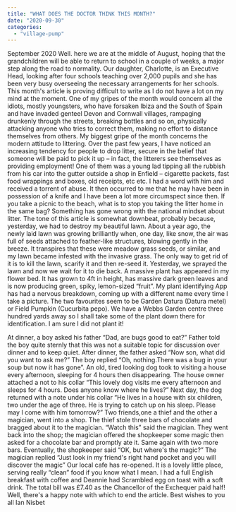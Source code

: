 ```yaml
---
title: "WHAT DOES THE DOCTOR THINK THIS MONTH?"
date: "2020-09-30"
categories: 
  - "village-pump"
---
```


September 2020 Well. here we are at the middle of August, hoping that the grandchildren will be able to return to school in a couple of weeks, a major step along the road to normality. Our daughter, Charlotte, is an Executive Head, looking after four schools teaching over 2,000 pupils and she has been very busy overseeing the necessary arrangements for her schools. This month's article is proving difficult to write as I do not have a lot on my mind at the moment. One of my gripes of the month would concern all the idiots, mostly youngsters, who have forsaken Ibiza and the South of Spain and have invaded genteel Devon and Cornwall villages, rampaging drunkenly through the streets, breaking bottles and so on, physically attacking anyone who tries to correct them, making no effort to distance themselves from others. My biggest gripe of the month concerns the modern attitude to littering. Over the past few years, I have noticed an increasing tendency for people to drop litter, secure in the belief that someone will be paid to pick it up – in fact, the litterers see themselves as providing employment! One of them was a young lad tipping all the rubbish from his car into the gutter outside a shop in Enfield – cigarette packets, fast food wrappings and boxes, old receipts, etc etc. I had a word with him and received a torrent of abuse. It then occurred to me that he may have been in possession of a knife and I have been a lot more circumspect since then. If you take a picnic to the beach, what is to stop you taking the litter home in the same bag? Something has gone wrong with the national mindset about litter. The tone of this article is somewhat downbeat, probably because, yesterday, we had to destroy my beautiful lawn. About a year ago, the newly laid lawn was growing brilliantly when, one day, like snow, the air was full of seeds attached to feather-like structures, blowing gently in the breeze. It transpires that these were meadow grass seeds, or similar, and my lawn became infested with the invasive grass. The only way to get rid of it is to kill the lawn, scarify it and then re-seed it. Yesterday, we sprayed the lawn and now we wait for it to die back. A massive plant has appeared in my flower bed. It has grown to 4ft in height, has massive dark green leaves and is now producing green, spiky, lemon-sized “fruit”. My plant identifying App has had a nervous breakdown, coming up with a different name every time I take a picture. The two favourites seem to be Garden Datura (Datura metel) or Field Pumpkin (Cucurbita pepo). We have a Webbs Garden centre three hundred yards away so I shall take some of the plant down there for identification. I am sure I did not plant it!

At dinner, a boy asked his father “Dad, are bugs good to eat?” Father told the boy quite sternly that this was not a suitable topic for discussion over dinner and to keep quiet. After dinner, the father asked “Now son, what did you want to ask me?” The boy replied “Oh, nothing.There was a bug in your soup but now it has gone”. An old, tired looking dog took to visiting a house every afternoon, sleeping for 4 hours then disappearing. The house owner attached a not to his collar “This lovely dog visits me every afternoon and sleeps for 4 hours. Does anyone know where he lives?” Next day, the dog returned with a note under his collar “He lives in a house with six children, two under the age of three. He is trying to catch up on his sleep. Please may I come with him tomorrow?” Two friends,one a thief and the other a magician, went into a shop. The thief stole three bars of chocolate and bragged about it to the magician. “Watch this” said the magician. They went back into the shop; the magician offered the shopkeeper some magic then asked for a chocolate bar and promptly ate it. Same again with two more bars. Eventually, the shopkeeper said “OK, but where's the magic?” The magician replied “Just look in my friend's right hand pocket and you will discover the magic” Our local cafe has re-opened. It is a lovely little place, serving really “clean” food if you know what I mean. I had a full English breakfast with coffee and Deannie had Scrambled egg on toast with a soft drink. The total bill was £7.40 as the Chancellor of the Exchequer paid half! Well, there's a happy note with which to end the article. Best wishes to you all Ian Nisbet
